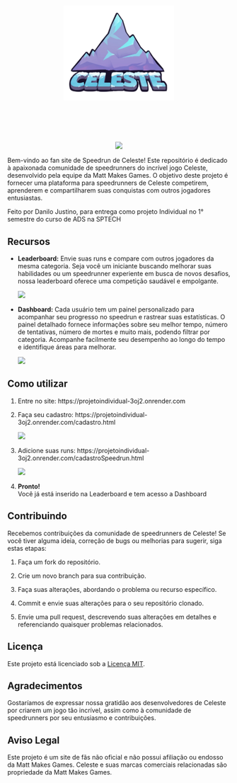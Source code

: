 <h1 align="center">
  <br>
  <img src="https://raw.githubusercontent.com/DaniloPedrazzi/ProjetoIndividual/main/FrontEnd/assets/img/celestelogo.webp" alt="Logo" width="250">
  <br>
  <br>
</h1>
<p align="center">
    <br>
    <br>
    <img src="https://i.imgur.com/qijZsiA.png">
</p>
<p>Bem-vindo ao fan site de Speedrun de Celeste! Este repositório é dedicado à apaixonada comunidade de speedrunners do incrível jogo Celeste, desenvolvido pela equipe da Matt Makes Games. O objetivo deste projeto é fornecer uma plataforma para speedrunners de Celeste competirem, aprenderem e compartilharem suas conquistas com outros jogadores entusiastas.</p>
<p>Feito por Danilo Justino, para entrega como projeto Individual no 1° semestre do curso de ADS na SPTECH</p>
<h2>Recursos</h2>
<ul>
    <li>
        <p><strong>Leaderboard:</strong> Envie suas runs e compare com outros jogadores da mesma categoria. Seja você um iniciante buscando melhorar suas habilidades ou um speedrunner experiente em busca de novos desafios, nossa leaderboard oferece uma competição saudável e empolgante.</p>
        <img src="https://i.imgur.com/8n01My9.png">
    </li>
    <li>
        <p><strong>Dashboard:</strong> Cada usuário tem um painel personalizado para acompanhar seu progresso no speedrun e rastrear suas estatísticas. O painel detalhado fornece informações sobre seu melhor tempo, número de tentativas, número de mortes e muito mais, podendo filtrar por categoria. Acompanhe facilmente seu desempenho ao longo do tempo e identifique áreas para melhorar.</p>
        <img src="https://i.imgur.com/hZ1H89R.png">
    </li>
</ul>
<h2>Como utilizar</h2>
<ol>
    <li>
      <p>Entre no site: https://projetoindividual-3oj2.onrender.com</p>
    </li>
    <li>
        <p>Faça seu cadastro: https://projetoindividual-3oj2.onrender.com/cadastro.html</p>
        <img src="https://i.imgur.com/0s5Efij.png">
    </li>
    <li>
        <p>Adicione suas runs: https://projetoindividual-3oj2.onrender.com/cadastroSpeedrun.html</p>
        <img src="https://i.imgur.com/wwP5ndL.png">
    </li>
    <li>
        <p><strong>Pronto!</strong> <br>
          Você já está inserido na Leaderboard e tem acesso a Dashboard</p>
    </li>
</ol>
<h2>Contribuindo</h2>
<p>Recebemos contribuições da comunidade de speedrunners de Celeste! Se você tiver alguma ideia, correção de bugs ou melhorias para sugerir, siga estas etapas:</p>
<ol>
    <li>
        <p>Faça um fork do repositório.</p>
    </li>
    <li>
        <p>Crie um novo branch para sua contribuição.</p>
    </li>
    <li>
        <p>Faça suas alterações, abordando o problema ou recurso específico.</p>
    </li>
    <li>
        <p>Commit e envie suas alterações para o seu repositório clonado.</p>
    </li>
    <li>
        <p>Envie uma pull request, descrevendo suas alterações em detalhes e referenciando quaisquer problemas relacionados.</p>
    </li>
</ol>
<h2>Licença</h2>
<p>Este projeto está licenciado sob a <a href="https://opensource.org/licenses/MIT" target="_new">Licença MIT</a>.</p>
<h2>Agradecimentos</h2>
<p>Gostaríamos de expressar nossa gratidão aos desenvolvedores de Celeste por criarem um jogo tão incrível, assim como à comunidade de speedrunners por seu entusiasmo e contribuições.</p>
<h2>Aviso Legal</h2>
<p>Este projeto é um site de fãs não oficial e não possui afiliação ou endosso da Matt Makes Games. Celeste e suas marcas comerciais relacionadas são propriedade da Matt Makes Games.</p>
</div>
